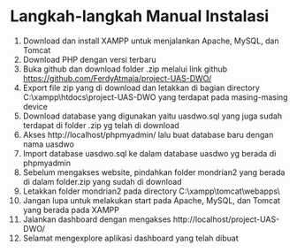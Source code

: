 # Langkah-langkah Manual Instalasi

1. Download dan install XAMPP untuk menjalankan Apache, MySQL, dan Tomcat
2. Download PHP dengan versi terbaru 
3. Buka github dan download folder .zip melalui link github https://github.com/FerdyAtmaja/project-UAS-DWO/
4. Export file zip yang di download dan letakkan di bagian directory C:\xampp\htdocs\project-UAS-DWO yang terdapat pada masing-masing device
5. Download database yang digunakan yaitu uasdwo.sql yang juga sudah terdapat di folder .zip yg telah di download 
6. Akses http://localhost/phpmyadmin/ lalu buat database baru dengan nama uasdwo
7. Import database uasdwo.sql ke dalam database uasdwo yg berada di phpmyadmin
8. Sebelum mengakses website, pindahkan folder mondrian2 yang berada di dalam folder.zip yang sudah di download 
9. Letakkan folder mondrian2 pada directory C:\xampp\tomcat\webapps\
10. Jangan lupa untuk melakukan start pada Apache, MySQL, dan Tomcat yang berada pada XAMPP
11. Jalankan dashboard dengan mengakses http://localhost/project-UAS-DWO/
12. Selamat mengexplore aplikasi dashboard yang telah dibuat

